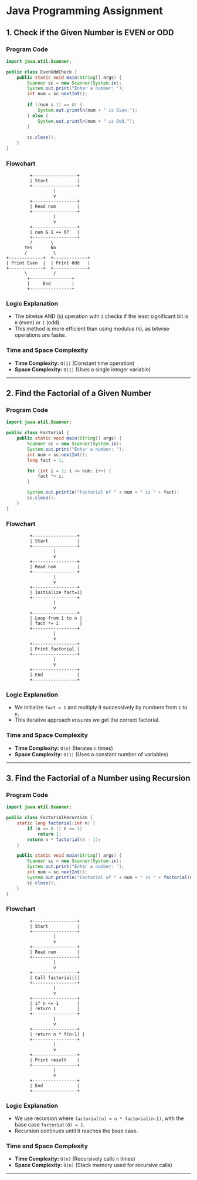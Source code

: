 # Java Programming Assignment

## 1. Check if the Given Number is EVEN or ODD

### **Program Code**
```java
import java.util.Scanner;

public class EvenOddCheck {
    public static void main(String[] args) {
        Scanner sc = new Scanner(System.in);
        System.out.print("Enter a number: ");
        int num = sc.nextInt();
        
        if ((num & 1) == 0) {
            System.out.println(num + " is Even.");
        } else {
            System.out.println(num + " is Odd.");
        }
        
        sc.close();
    }
}
```

### **Flowchart**
```
         +-----------------+
         | Start           |
         +-----------------+
                  |
                  v
         +-----------------+
         | Read num        |
         +-----------------+
                  |
                  v
         +-----------------+
         | num & 1 == 0?   |
         +-----------------+
         /       \
       Yes       No
       /          \
+-------------+  +-------------+
| Print Even  |  | Print Odd   |
+-------------+  +-------------+
       \          /
        +----------------+
        |     End        |
        +----------------+
```

### **Logic Explanation**
- The bitwise AND (`&`) operation with `1` checks if the least significant bit is `0` (even) or `1` (odd).
- This method is more efficient than using modulus (`%`), as bitwise operations are faster.

### **Time and Space Complexity**
- **Time Complexity:** `O(1)` (Constant time operation)
- **Space Complexity:** `O(1)` (Uses a single integer variable)

---

## 2. Find the Factorial of a Given Number

### **Program Code**
```java
import java.util.Scanner;

public class Factorial {
    public static void main(String[] args) {
        Scanner sc = new Scanner(System.in);
        System.out.print("Enter a number: ");
        int num = sc.nextInt();
        long fact = 1;

        for (int i = 1; i <= num; i++) {
            fact *= i;
        }

        System.out.println("Factorial of " + num + " is " + fact);
        sc.close();
    }
}
```

### **Flowchart**
```
         +-----------------+
         | Start           |
         +-----------------+
                  |
                  v
         +-----------------+
         | Read num        |
         +-----------------+
                  |
                  v
         +-----------------+
         | Initialize fact=1|
         +-----------------+
                  |
                  v
         +-----------------+
         | Loop from 1 to n |
         | fact *= i        |
         +-----------------+
                  |
                  v
         +-----------------+
         | Print factorial |
         +-----------------+
                  |
                  v
         +-----------------+
         | End             |
         +-----------------+
```

### **Logic Explanation**
- We initialize `fact = 1` and multiply it successively by numbers from `1` to `n`.
- This iterative approach ensures we get the correct factorial.

### **Time and Space Complexity**
- **Time Complexity:** `O(n)` (Iterates `n` times)
- **Space Complexity:** `O(1)` (Uses a constant number of variables)

---

## 3. Find the Factorial of a Number using Recursion

### **Program Code**
```java
import java.util.Scanner;

public class FactorialRecursion {
    static long factorial(int n) {
        if (n == 0 || n == 1)
            return 1;
        return n * factorial(n - 1);
    }

    public static void main(String[] args) {
        Scanner sc = new Scanner(System.in);
        System.out.print("Enter a number: ");
        int num = sc.nextInt();
        System.out.println("Factorial of " + num + " is " + factorial(num));
        sc.close();
    }
}
```

### **Flowchart**
```
         +-----------------+
         | Start           |
         +-----------------+
                  |
                  v
         +-----------------+
         | Read num        |
         +-----------------+
                  |
                  v
         +-----------------+
         | Call factorial()|
         +-----------------+
                  |
                  v
         +-----------------+
         | if n <= 1       |
         | return 1        |
         +-----------------+
                  |
                  v
         +-----------------+
         | return n * f(n-1) |
         +-----------------+
                  |
                  v
         +-----------------+
         | Print result    |
         +-----------------+
                  |
                  v
         +-----------------+
         | End             |
         +-----------------+
```

### **Logic Explanation**
- We use recursion where `factorial(n) = n * factorial(n-1)`, with the base case `factorial(0) = 1`.
- Recursion continues until it reaches the base case.

### **Time and Space Complexity**
- **Time Complexity:** `O(n)` (Recursively calls `n` times)
- **Space Complexity:** `O(n)` (Stack memory used for recursive calls)

---



